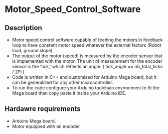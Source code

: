 # Motor_Speed_Control_Software
## Description
- Motor speed control software capable of feeding the motors in feedback loop to have constant motor speed whatever the external factors (Robot load, ground slope).
- The output of the motor (speed) is measured by the encoder sensor that is implemented with the motor. The unit of measurement for the encoder sensor is the 'tick,' which reflects an angle. ( tick_angle == nb_total_ticks / 2Pi )
- Code is written in C++ and customized for Arduino Mega board, but it can be generalized for any other microcontroller.
- To run the code configure your Arduino toolchain environment to fit the Mega board than copy paste it inside your Arduino IDE.
## Hardawre requirements
- Arduino Mega board.
- Motor equipped with an encoder
